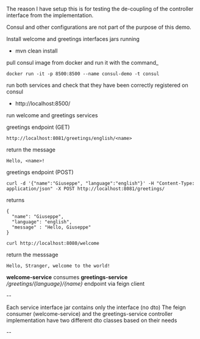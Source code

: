 The reason I have setup this is for testing the de-coupling of the controller interface from the implementation.

Consul and other configurations are not part of the purpose of this demo.

Install welcome and greetings interfaces jars running

- mvn clean install

pull consul image from docker and run it with the command_

```docker run -it -p 8500:8500 --name consul-demo -t consul```

run both services and check that they have been correctly registered on consul 
- http://localhost:8500/

run welcome and greetings services 

greetings endpoint (GET)

```http://localhost:8081/greetings/english/<name>```

return the message

```Hello, <name>!```

greetings endpoint (POST)

```curl -d '{"name":"Giuseppe", "language":"english"}' -H "Content-Type: application/json" -X POST http://localhost:8081/greetings/```

returns

```
{ 
  "name": "Giuseppe",
  "language": "english",
  "message" : "Hello, Giuseppe"
}
```

```curl http://localhost:8080/welcome```

return the messsage

```Hello, Stranger, welcome to the world!```


**welcome-service** consumes **greetings-service** */greetings/{language}/{name}* endpoint via feign client

--

Each service interface jar contains only the interface (no dto)
The feign consumer (welcome-service) and the greetings-service controller implementation have two different dto classes 
based on their needs

--